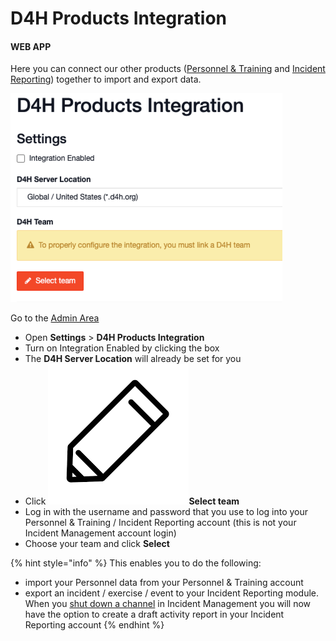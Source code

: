 # D4H Products Integration

#### WEB APP

Here you can connect our other products ([Personnel & Training](../../../../personnel-and-training/getting-started.md) and [Incident Reporting](../../../../incident-reporting/getting-started.md)) together to import and export data.

![](<../../../../.gitbook/assets/D4H products integration.png>)

Go to the [Admin Area](../../)

* Open **Settings** > **D4H Products Integration**
* Turn on Integration Enabled by clicking the box
* The **D4H Server Location** will already be set for you
* Click ![Image Placeholder](<../../../../.gitbook/assets/crayon icon.png>)**Select team**
* Log in with the username and password that you use to log into your Personnel & Training / Incident Reporting account (this is not your Incident Management account login)
* Choose your team and click **Select**

{% hint style="info" %}
This enables you to do the following:

* import your Personnel data from your Personnel & Training account
* export an incident / exercise / event to your Incident Reporting module. When you [shut down a channel](../../../channels/shutting-down-a-channel.md) in Incident Management you will now have the option to create a draft activity report in your Incident Reporting account
{% endhint %}
